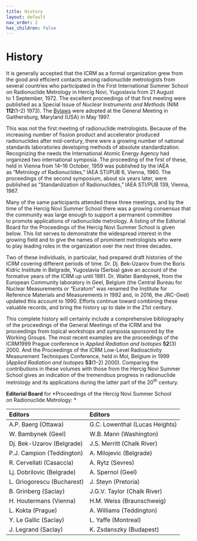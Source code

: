 ```yaml
---
title: History
layout: default
nav_order: 2
has_children: false
---
```


# History

It is generally accepted that the ICRM as a formal organization grew from the
good and efficient contacts among radionuclide metrologists from several
countries who participated in the First International Summer School on
Radionuclide Metrology in Hercig Novi, Yugoslavia from 21 August to 1 September,
1972\. The excellent proceedings of that first meeting were published as a
Special Issue of *Nuclear Instruments and Methods* (NIM **112**(1–2) 1973). The
[Bylaws](bylaws/icrm-bylaws.pdf) were adopted at the General Meeting in
Gaithersburg, Maryland (USA) in May 1997.

This was not the first meeting of radionuclide metrologists. Because of the
increasing number of fission product and accelerator produced radionuclides
after mid-century, there were a growing number of national standards
laboratories developing methods of absolute standardization. Recognizing the
needs the International Atomic Energy Agency had organized two international
symposia. The proceeding of the first of these, held in Vienna from
14–16 October, 1959 was published by the IAEA as “Metrology of Radionuclides,”
IAEA STI/PUB 6, Vienna, 1960. The proceedings of the second symposium, about six
years later, were published as “Standardization of Radionuclides,” IAEA
STI/PUB 139, Vienna, 1967.

Many of the same participants attended these three meetings, and by the time of
the Hercig Novi Summer School there was a growing consensus that the community
was large enough to support a permanent committee to promote applications of
radionuclide metrology. A listing of the Editorial Board for the Proceedings of
the Hercig Novi Summer School is given below. This list serves to demonstrate
the widespread interest in the growing field and to give the names of prominent
metrologists who were to play leading roles in the organization over the next
three decades.

Two of these individuals, in particular, had prepared draft histories of the
ICRM covering different periods of time. Dr. Dj. Bek-Uzarov from the Boris
Kidric Institute in Belgrade, Yugoslavia (Serbia) gave an account of the
formative years of the ICRM up until 1981. Dr. Walter Bambynek, from the
European Community laboratory in Geel, Belgium (the Central Bureau for Nuclear
Measurements or “Euratom” was renamed the Institute for Reference Materials and
Measurements in 1992 and, in 2016, the JRC-Geel) updated this account to 1990.
Efforts continue toward combining these valuable records, and bring the history
up to date in the 21st century.

This complete history will certainly include a comprehensive bibliography of the
proceedings of the General Meetings of the ICRM and the proceedings from topical
workshops and symposia sponsored by the Working Groups. The most recent examples
are the proceedings of the ICRM1999 Prague conference in *Applied Radiation and
Isotopes* **52**(3) 2000. And the Proceedings of the ICRM Low-Level
Radioactivity Measurement Techniques Conference, held in Mol, Belgium in 1999
(*Applied Radiation and Isotopes* **53**(1–2) 2000). Comparing the contributions
in these volumes with those from the Hercig Novi Summer School gives an
indication of the tremendous progress in radionuclide metrology and its
applications during the latter part of the 20<sup>th</sup> century.

**Editorial Board** for *Proceedings of the Hercig Novi Summer School on Radionuclide Metrology: *

| Editors                    | Editors                        |
| :------------------------- | :----------------------------- |
| A.P. Baerg (Ottawa)        | G.C. Lowenthal (Lucas Heights) |
| W. Bambynek (Geel)         | W.B. Mann (Washington)         |
| Dj. Bek-Uzarov (Belgrade)  | J.S. Merritt (Chalk River)     |
| P.J. Campion (Teddington)  | A. Milojevic (Belgrade)        |
| R. Cervellati (Casaccia)   | A. Rytz (Sevres)               |
| Lj. Dobrilovic (Belgrade)  | A. Spernol (Geel)              |
| L. Griogorescu (Bucharest) | J. Steyn (Pretoria)            |
| B. Grinberg (Saclay)       | J.G.V. Taylor (Chalk River)    |
| H. Houtermans (Vienna)     | H.M. Weiss (Braunschweig)      |
| L. Kokta (Prague)          | A. Williams (Teddington)       |
| Y. Le Gallic (Saclay)      | L. Yaffe (Montreal)            |
| J. Legrand (Saclay)        | K. Zsdanszky (Budapest)        |
